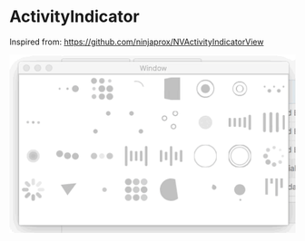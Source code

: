 # ActivityIndicator

Inspired from:
https://github.com/ninjaprox/NVActivityIndicatorView

![example](example.gif)
